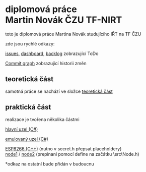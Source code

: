 # diplomová práce </br>Martin Novák ČZU TF-NIRT

toto je diplomová práce Martina Novák studujícího IŘT na TF ČZU

zde jsou rychlé odkazy:

 [issues](https://github.com/pjocesoj/diplomka_git/issues), 
 [dashboard](https://github.com/users/pjocesoj/projects/3/views/7), 
 [backlog](https://github.com/users/pjocesoj/projects/3/views/5?filterQuery=&visibleFields=%5B%22Title%22%2C%22Labels%22%2C77294183%2C77294186%5D&sortedBy%5Bdirection%5D=asc&sortedBy%5BcolumnId%5D=77294183&sliceBy%5BcolumnId%5D=Labels) zobrazující ToDo
 
 [Commit graph](https://github.com/pjocesoj/diplomka_git/network) zobrazující historii změn

## teoretická část
samotná práce se nachází ve složce [teoretická část](https://github.com/pjocesoj/diplomka_git/tree/main/teoretick%C3%A1%20%C4%8D%C3%A1st)

## praktická část
realizace je tvořena několika částmi

[hlavní uzel (C#)](https://github.com/pjocesoj/diplomka_git/tree/main/praktick%C3%A1%20%C4%8D%C3%A1st/MainNode)

[emulovaný uzel (C#)](https://github.com/pjocesoj/diplomka_git/tree/main/praktick%C3%A1%20%C4%8D%C3%A1st/NodeEmulator)

[ESP8266 (C++)](https://github.com/pjocesoj/diplomka_git/tree/main/praktick%C3%A1%20%C4%8D%C3%A1st/ESP) 
(nutno v secret.h přepsat placeholdery)<br/>
[node1](https://github.com/pjocesoj/diplomka_git/tree/main/praktick%C3%A1%20%C4%8D%C3%A1st/ESP/src/Node1)
/
[node2](https://github.com/pjocesoj/diplomka_git/tree/main/praktick%C3%A1%20%C4%8D%C3%A1st/ESP/src/Node2) 
(prepinani pomocí define na začátku \src\Node.h)


*odkaz na ostatní bude přidán v budoucnu



